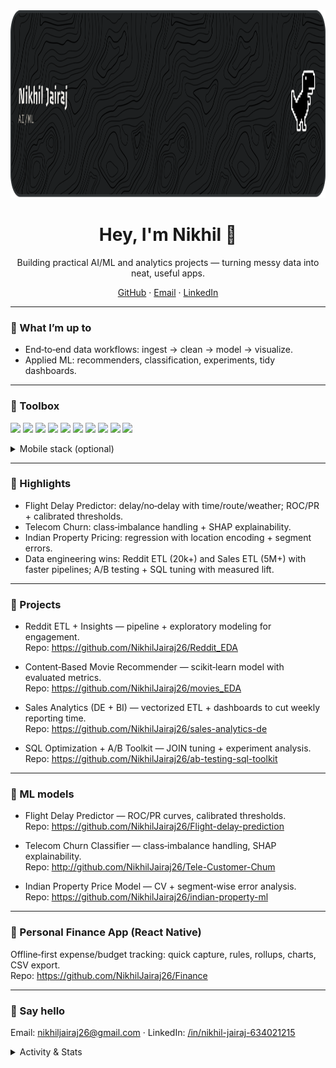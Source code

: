 <img src="assets/header.png" alt="Nikhil Jairaj banner" width="1200" height="300" />

<h1 align="center">Hey, I'm Nikhil 👋</h1>
<p align="center">
  Building practical AI/ML and analytics projects — turning messy data into neat, useful apps.
</p>

<p align="center">
  <a href="https://github.com/NikhilJairaj26">GitHub</a> ·
  <a href="mailto:nikhiljairaj26@gmail.com">Email</a> ·
  <a href="https://www.linkedin.com/in/nikhil-jairaj-634021215">LinkedIn</a>
</p>

---

### 🚀 What I’m up to
- End‑to‑end data workflows: ingest → clean → model → visualize.  
- Applied ML: recommenders, classification, experiments, tidy dashboards.  

---

### 🧰 Toolbox
<p>
  <!-- Core data/ML -->
  <img src="https://img.shields.io/badge/Python-3776AB?logo=python&logoColor=white" />
  <img src="https://img.shields.io/badge/pandas-150458?logo=pandas&logoColor=white" />
  <img src="https://img.shields.io/badge/NumPy-013243?logo=numpy&logoColor=white" />
  <img src="https://img.shields.io/badge/scikit--learn-F7931E?logo=scikitlearn&logoColor=white" />
  <img src="https://img.shields.io/badge/MySQL-4479A1?logo=mysql&logoColor=white" />
  <img src="https://img.shields.io/badge/PostgreSQL-4169E1?logo=postgresql&logoColor=white" />
  <img src="https://img.shields.io/badge/MongoDB-47A248?logo=mongodb&logoColor=white" />
  <img src="https://img.shields.io/badge/Tableau-E97627?logo=tableau&logoColor=white" />
  <img src="https://img.shields.io/badge/Power%20BI-F2C811?logo=powerbi&logoColor=black" />
  <img src="https://img.shields.io/badge/Excel-217346?logo=microsoftexcel&logoColor=white" />
</p>

<details>
  <summary>Mobile stack (optional)</summary>
  <p>
    <img src="https://img.shields.io/badge/React%20Native-61DAFB?logo=react&logoColor=061A23" />
    <img src="https://img.shields.io/badge/Expo-000000?logo=expo&logoColor=white" />
    <img src="https://img.shields.io/badge/TypeScript-3178C6?logo=typescript&logoColor=white" />
    <img src="https://img.shields.io/badge/SQLite-003B57?logo=sqlite&logoColor=white" />
  </p>
</details>

---

### 🌟 Highlights
- Flight Delay Predictor: delay/no‑delay with time/route/weather; ROC/PR + calibrated thresholds.  
- Telecom Churn: class‑imbalance handling + SHAP explainability.  
- Indian Property Pricing: regression with location encoding + segment errors.  
- Data engineering wins: Reddit ETL (20k+) and Sales ETL (5M+) with faster pipelines; A/B testing + SQL tuning with measured lift.  

---

### 📌 Projects
- Reddit ETL + Insights — pipeline + exploratory modeling for engagement.  
  Repo: https://github.com/NikhilJairaj26/Reddit_EDA

- Content‑Based Movie Recommender — scikit‑learn model with evaluated metrics.  
  Repo: https://github.com/NikhilJairaj26/movies_EDA

- Sales Analytics (DE + BI) — vectorized ETL + dashboards to cut weekly reporting time.  
  Repo: https://github.com/NikhilJairaj26/sales-analytics-de

- SQL Optimization + A/B Toolkit — JOIN tuning + experiment analysis.  
  Repo: https://github.com/NikhilJairaj26/ab-testing-sql-toolkit

---

### 🤖 ML models
- Flight Delay Predictor — ROC/PR curves, calibrated thresholds.  
  Repo: https://github.com/NikhilJairaj26/Flight-delay-prediction

- Telecom Churn Classifier — class‑imbalance handling, SHAP explainability.  
  Repo: http://github.com/NikhilJairaj26/Tele-Customer-Chum

- Indian Property Price Model — CV + segment‑wise error analysis.  
  Repo: https://github.com/NikhilJairaj26/indian-property-ml

---

### 💸 Personal Finance App (React Native)
Offline‑first expense/budget tracking: quick capture, rules, rollups, charts, CSV export.  
Repo: https://github.com/NikhilJairaj26/Finance

---

### 💬 Say hello
Email: nikhiljairaj26@gmail.com · LinkedIn: [/in/nikhil-jairaj-634021215](https://www.linkedin.com/in/nikhil-jairaj-634021215/)

<details>
  <summary>Activity & Stats</summary>
  <br>
  <a href="https://github.com/anuraghazra/github-readme-stats">
    <img height="180" align="center" src="https://github-readme-stats.vercel.app/api?username=NikhilJairaj26&show_icons=true&theme=tokyonight&hide_border=true&rank_icon=github&card_width=420" alt="stats" />
  </a>
  <a href="https://github.com/anuraghazra/github-readme-stats">
    <img height="180" align="center" src="https://github-readme-stats.vercel.app/api/top-langs/?username=NikhilJairaj26&layout=compact&langs_count=8&theme=tokyonight&hide_border=true&card_width=320" alt="top langs" />
  </a>
  <!-- Optional streak (enable if it looks balanced with your theme) -->
  <!-- <br><br>
  <a href="https://streak-stats.demolab.com">
    <img height="180" align="center" src="https://streak-stats.demolab.com?user=NikhilJairaj26&theme=tokyonight&hide_border=true" alt="streak" />
  </a> -->
</details>

